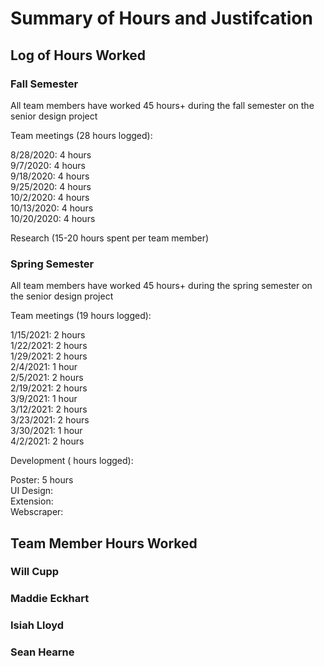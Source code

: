 # Summary of Hours and Justifcation

## Log of Hours Worked
### Fall Semester
All team members have worked 45 hours+ during the fall semester on the senior design project

Team meetings (28 hours logged):

8/28/2020: 4 hours  
9/7/2020: 4 hours  
9/18/2020: 4 hours  
9/25/2020: 4 hours  
10/2/2020: 4 hours  
10/13/2020: 4 hours  
10/20/2020: 4 hours  

Research (15-20 hours spent per team member)

### Spring Semester
All team members have worked 45 hours+ during the spring semester on the senior design project

Team meetings (19 hours logged):

1/15/2021: 2 hours  
1/22/2021: 2 hours  
1/29/2021: 2 hours  
2/4/2021: 1 hour  
2/5/2021: 2 hours  
2/19/2021: 2 hours  
3/9/2021: 1 hour  
3/12/2021: 2 hours   
3/23/2021: 2 hours   
3/30/2021: 1 hour   
4/2/2021: 2 hours   

Development ( hours logged):

Poster: 5 hours  
UI Design:  
Extension:  
Webscraper:  

## Team Member Hours Worked
### Will Cupp
### Maddie Eckhart
### Isiah Lloyd
### Sean Hearne
